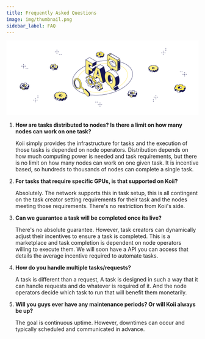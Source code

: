```yaml
---
title: Frequently Asked Questions
image: img/thumbnail.png
sidebar_label: FAQ
---
```


![banner](./img/faq.svg)

1. **How are tasks distributed to nodes? Is there a limit on how many nodes can work on one task?**
 
    Koii simply provides the infrastructure for tasks and the execution of those tasks is depended on node operators. Distribution depends on how much computing power is needed and task requirements, but there is no limit on how many nodes can work on one given task. It is incentive based, so hundreds to thousands of nodes can complete a single task.

2. **For tasks that require specific GPUs, is that supported on Koii?**

    Absolutely. The network supports this in task setup, this is all contingent on the task creator setting requirements for their task and the nodes meeting those requirements. There's no restriction from Koii's side.

3. **Can we guarantee a task will be completed once its live?**

    There's no absolute guarantee. However, task creators can dynamically adjust their incentives to ensure a task is completed. This is a marketplace and task completion is dependent on node operators willing to execute them. We will soon have a API you can access that details the average incentive required to automate tasks. 

4. **How do you handle multiple tasks/requests?**

    A task is different than a request, A task is designed in such a way that it can handle requests and do whatever is required of it. And the node operators decide which task to run that will benefit them monetarily.

5. **Will you guys ever have any maintenance periods? Or will Koii always be up?**

    The goal is continuous uptime. However, downtimes can occur and typically scheduled and communicated in advance.